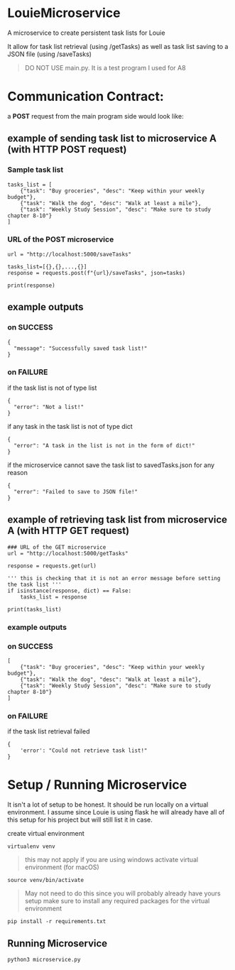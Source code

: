 # LouieMicroservice

A microservice to create persistent task lists for Louie

It allow for task list retrieval (using /getTasks) as well as task list saving to a JSON file (using /saveTasks)

> DO NOT USE main.py. It is a test program I used for A8

# Communication Contract:
a **POST** request from the main program side would look like:

## example of sending task list to microservice A (with HTTP POST request)

### Sample task list
```
tasks_list = [
    {"task": "Buy groceries", "desc": "Keep within your weekly budget"},
    {"task": "Walk the dog", "desc": "Walk at least a mile"},
    {"task": "Weekly Study Session", "desc": "Make sure to study chapter 8-10"}
]
```
### URL of the POST microservice
```
url = "http://localhost:5000/saveTasks"

tasks_list=[{},{},...,{}]
response = requests.post(f"{url}/saveTasks", json=tasks)

print(response)
```

## example outputs

### on SUCCESS
```
{
  "message": "Successfully saved task list!"
}
```
### on FAILURE

if the task list is not of type list
```
{
  "error": "Not a list!"
}
```
if any task in the task list is not of type dict
```
{
  "error": "A task in the list is not in the form of dict!"
}
```
if the microservice cannot save the task list to savedTasks.json for any reason
```
{
  "error": "Failed to save to JSON file!"
}
```
## example of retrieving task list from microservice A (with HTTP GET request)

```
### URL of the GET microservice
url = "http://localhost:5000/getTasks"

response = requests.get(url)

''' this is checking that it is not an error message before setting the task list '''
if isinstance(response, dict) == False: 
    tasks_list = response

print(tasks_list)
```

### example outputs

### on SUCCESS
```
[
    {"task": "Buy groceries", "desc": "Keep within your weekly budget"},
    {"task": "Walk the dog", "desc": "Walk at least a mile"},
    {"task": "Weekly Study Session", "desc": "Make sure to study chapter 8-10"}
]
```
### on FAILURE

if the task list retrieval failed
```
{
    'error': "Could not retrieve task list!"
}
```
# Setup / Running Microservice

It isn't a lot of setup to be honest. It should be run locally on a virtual environment. I assume since Louie is using flask he will already have all of this setup for his project but will still list it in case.

create virtual environment
```
virtualenv venv
```

> this may not apply if you are using windows
activate virtual environment (for macOS)
```
source venv/bin/activate
```

> May not need to do this since you will probably already have yours setup
make sure to install any required packages for the virtual environment
```
pip install -r requirements.txt
```

## Running Microservice

```
python3 microservice.py
```

